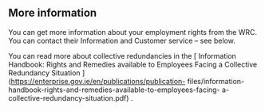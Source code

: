 ##  More information

You can get more information about your employment rights from the WRC. You
can contact their Information and Customer service – see below.

You can read more about collective redundancies in the [ Information Handbook:
Rights and Remedies available to Employees Facing a Collective Redundancy
Situation ](https://enterprise.gov.ie/en/publications/publication-
files/information-handbook-rights-and-remedies-available-to-employees-facing-
a-collective-redundancy-situation.pdf) .

